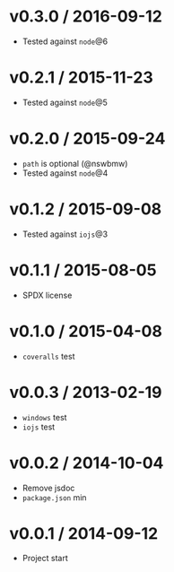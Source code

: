 v0.3.0 / 2016-09-12
==================

  * Tested against `node`@6

v0.2.1 / 2015-11-23
==================

  * Tested against `node`@5

v0.2.0 / 2015-09-24
==================

  * `path` is optional (@nswbmw)
  * Tested against `node`@4

v0.1.2 / 2015-09-08
==================

  * Tested against `iojs`@3

v0.1.1 / 2015-08-05
==================

  * SPDX license

v0.1.0 / 2015-04-08
==================

  * `coveralls` test

v0.0.3 / 2013-02-19
==================

  * `windows` test
  * `iojs` test

v0.0.2 / 2014-10-04
==================

  * Remove jsdoc
  * `package.json` min

v0.0.1 / 2014-09-12
==================

  * Project start
